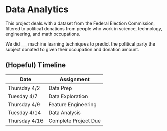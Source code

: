 # Data Analytics
This project deals with a dataset from the Federal Election Commission, filtered to political donations from people who work in science, technology, engineering, and math occupations.  

We did ___ machine learning techniques to predict the political party the subject donated to given their occupation and donation amount.  

(Hopeful) Timeline
------

| Date  | Assignment |
| ------------- | ------------- |
| Thursday 4/2  | Data Prep |
| Tuesday 4/7  | Data Exploration |
| Thursday 4/9  | Feature Engineering |
| Tuesday 4/14  | Data Analysis |
| Thursday 4/16  | Complete Project Due  |
